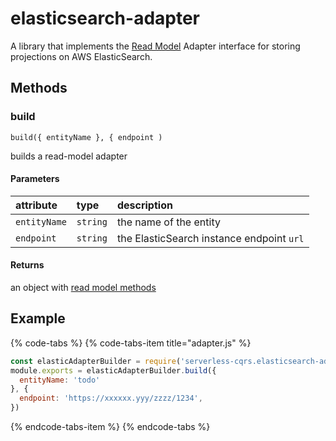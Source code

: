 # elasticsearch-adapter

A library that implements the [Read Model](../advanced/repository/read-model.md) Adapter interface for storing projections on AWS ElasticSearch.

## Methods

### build

`build({ entityName }, { endpoint )` 

builds a read-model adapter 

#### Parameters

| attribute | type | description |
| :--- | :--- | :--- |
| `entityName` | `string` | the name of the entity |
| `endpoint` | `string` | the ElasticSearch instance endpoint `url` |

#### Returns

an object with [read model methods](../advanced/repository/read-model.md#methods)

## Example

{% code-tabs %}
{% code-tabs-item title="adapter.js" %}
```javascript
const elasticAdapterBuilder = require('serverless-cqrs.elasticsearch-adapter')
module.exports = elasticAdapterBuilder.build({ 
  entityName: 'todo'
}, {
  endpoint: 'https://xxxxxx.yyy/zzzz/1234',
})
```
{% endcode-tabs-item %}
{% endcode-tabs %}

